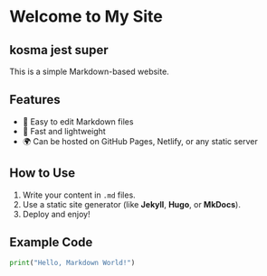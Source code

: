 # Welcome to My Site
## kosma jest super

This is a simple Markdown-based website.

## Features
- 📝 Easy to edit Markdown files
- 🚀 Fast and lightweight
- 🌍 Can be hosted on GitHub Pages, Netlify, or any static server

## How to Use
1. Write your content in `.md` files.
2. Use a static site generator (like **Jekyll**, **Hugo**, or **MkDocs**).
3. Deploy and enjoy!

## Example Code
```python
print("Hello, Markdown World!")

